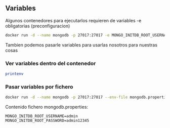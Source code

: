 ## Variables

Algunos contenedores para ejecutarlos requieren de variables -e obligatorias 
(preconfiguracion) 
```bash
docker run -d --name mongodb -p 27017:27017 -e MONGO_INITDB_ROOT_USERNAME=admin -e MONGO_INITDB_ROOT_PASSWORD=admin12345 mongodb
```
Tambien podemos pasarle variables para usarlas nosotros para nuestras cosas


### Ver variables dentro del contenedor 
```bash
printenv
```


### Pasar variables por fichero
```bash
docker run -d --name mongodb -p 27017:27017 --env-file mongodb.properties
```

Contenido fichero mongodb.properties:
```
MONGO_INITDB_ROOT_USERNAME=admin
MONGO_INITDB_ROOT_PASSWORD=admin12345
```